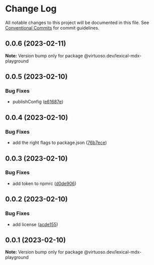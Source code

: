 # Change Log

All notable changes to this project will be documented in this file.
See [Conventional Commits](https://conventionalcommits.org) for commit guidelines.

## 0.0.6 (2023-02-11)

**Note:** Version bump only for package @virtuoso.dev/lexical-mdx-playground

## 0.0.5 (2023-02-10)

### Bug Fixes

- publishConfig ([e61687e](https://github.com/virtuoso-dev/lexical-mdx/commit/e61687e1c74463513ef5a1146c25c9c28a1bb944))

## 0.0.4 (2023-02-10)

### Bug Fixes

- add the right flags to package.json ([76b7ece](https://github.com/virtuoso-dev/lexical-mdx/commit/76b7ece5cd8ee360e0a9312e0d947de900f580b9))

## 0.0.3 (2023-02-10)

### Bug Fixes

- add token to npmrc ([d0de906](https://github.com/virtuoso-dev/lexical-mdx/commit/d0de906216842c7de1b59160940f220df2377fd1))

## 0.0.2 (2023-02-10)

### Bug Fixes

- add license ([acde155](https://github.com/virtuoso-dev/lexical-mdx/commit/acde155a6a60cf55d9dd54839e597b8823b672c2))

## 0.0.1 (2023-02-10)

**Note:** Version bump only for package @virtuoso.dev/lexical-mdx-playground

